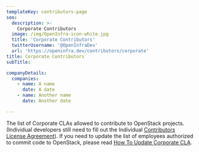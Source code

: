 ```yaml
---
templateKey: contributors-page
seo:
  description: >-
    Corporate Contributors
  image: /img/OpenInfra-icon-white.jpg
  title: 'Corporate Contributors'
  twitterUsername: '@OpenInfraDev'
  url: 'https://openinfra.dev/contributors/corporate'
title: Corporate Contributors
subTitle:

companyDetails: 
  companies:
    - name: A name
      date: A date
    - name: Another name
      date: Another date

---
```


The list of Corporate CLAs allowed to contribute to OpenStack projects. (Individual developers still need to fill out the Individual [Contributors License Agreement](https://wiki.openstack.org/wiki/How_To_Contribute#Contributors_License_Agreement)). If you need to update the list of employees authorized to commit code to OpenStack, please read [How To Update Corporate CLA](/cla). 

